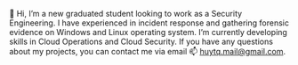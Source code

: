 👋 Hi, I’m a new graduated student looking to work as a Security Engineering. I have experienced in incident response and gathering forensic evidence on Windows and Linux operating system. I’m currently developing skills in Cloud Operations and Cloud Security. If you have any questions about my projects, you can contact me via email 📫 huytq.mail@gmail.com.

<!---
kooriboh/kooriboh is a ✨ special ✨ repository because its `README.md` (this file) appears on your GitHub profile.
You can click the Preview link to take a look at your changes.
--->
